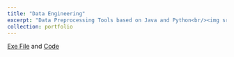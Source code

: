 ```yaml
---
title: "Data Engineering"
excerpt: "Data Preprocessing Tools based on Java and Python<br/><img src='https://user-images.githubusercontent.com/46860669/102718631-7bd34f00-432c-11eb-9bab-1d16e82577a7.png'>"
collection: portfolio
---
```


 
[Exe File](https://github.com/jyshin0926/TxtTransTool) and [Code](https://github.com/jyshin0926/TxtTransTool_code)

